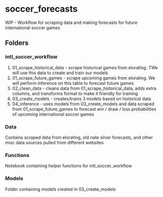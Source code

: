 # soccer_forecasts
WIP - Workflow for scraping data and making forecasts for future international soccer games


## Folders

### intl_soccer_workflow
1. 01_scrape_historical_data - scrape historical games from elorating. TWe will use this data to create and train our models
2. 01_scrape_future_games - scrape upcoming games from elorating. We will perform inference on this table to forecast future games
3. 02_clean_data - cleans data from 01_scrape_historical_data, adds extra columns, and transforms format to make it friendly for training
4. 03_create_models - creates/trains 3 models based on historical data
5. 04_inference - uses models from 03_create_models and data scraped from 01_scrape_future_games to forecast win / draw / loss probabilities of upcoming international soccer games

### Data
Contains scraped data from elorating, old nate silver forecasts, and other misc data sources pulled from different websites

### Functions
Notebook containing helper functions for intl_soccer_workflow

### Models
Folder containing models created in 03_create_models




